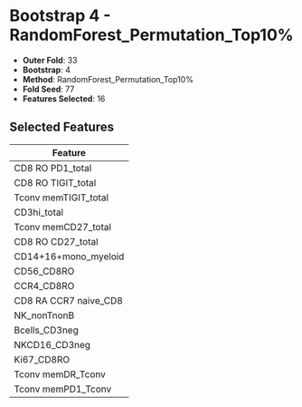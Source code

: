 # Bootstrap 4 - RandomForest_Permutation_Top10%

- **Outer Fold**: 33
- **Bootstrap**: 4
- **Method**: RandomForest_Permutation_Top10%
- **Fold Seed**: 77
- **Features Selected**: 16

## Selected Features

| Feature |
|---------|
| CD8 RO PD1_total |
| CD8 RO TIGIT_total |
| Tconv memTIGIT_total |
| CD3hi_total |
| Tconv memCD27_total |
| CD8 RO CD27_total |
| CD14+16+mono_myeloid |
| CD56_CD8RO |
| CCR4_CD8RO |
| CD8 RA CCR7 naive_CD8 |
| NK_nonTnonB |
| Bcells_CD3neg |
| NKCD16_CD3neg |
| Ki67_CD8RO |
| Tconv memDR_Tconv |
| Tconv memPD1_Tconv |
